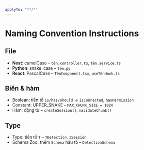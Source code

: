 ```yaml
---
applyTo: "**/*"
---
```


# Naming Convention Instructions

## File
- **Nest**: camelCase – `tên.controller.ts`, `tên.service.ts`
- **Python**: snake_case – `tên.py`
- **React**: PascalCase – `TênComponent.tsx`, `useTênHook.ts`

## Biến & hàm
- Boolean: tiền tố `is/has/should` → `isConnected`, `hasPermission`
- Constant: UPPER_SNAKE – `MAX_CHUNK_SIZE = 1024`
- Hàm: động từ – `createSession()`, `validateChunk()`

## Type
- Type: tiền tố `T` – `TDetection`, `ISession`
- Schema Zod: thêm `Schema` hậu tố – `DetectionSchema`
```

